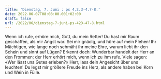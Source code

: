```yaml
---
title: 'Dienstag, 7. Juni : ps 4,2.3-4.7-8.'
date: 2022-06-07T08:08:00.001+02:00
draft: false
url: /2022/06/dienstag-7-juni-ps-423-47-8.html
---
```


Wenn ich rufe, erhöre mich, Gott, du mein Retter! Du hast mir Raum geschaffen, als mir Angst war. Sei mir gnädig, und höre auf mein Flehen! Ihr Mächtigen, wie lange noch schmäht ihr meine Ehre, warum liebt ihr den Schein und sinnt auf Lügen? Erkennt doch: Wunderbar handelt der Herr an den Frommen; der Herr erhört mich, wenn ich zu ihm rufe. Viele sagen: «Wer lässt uns Gutes erleben?» Herr, lass dein Angesicht über uns leuchten! Du legst mir größere Freude ins Herz, als andere haben bei Korn und Wein in Fülle.
